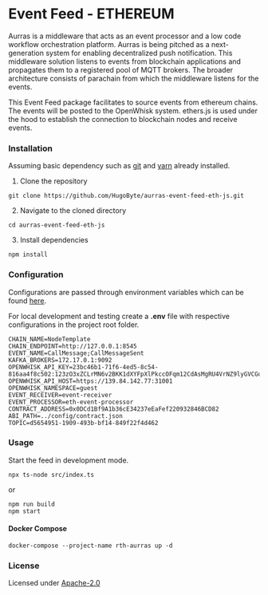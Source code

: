 # Event Feed - ETHEREUM

Aurras is a middleware that acts as an event processor and a low code workflow orchestration platform. Aurras is being pitched as a next-generation system for enabling decentralized push notification. This middleware solution listens to events from blockchain applications and propagates them to a registered pool of MQTT brokers. The broader architecture consists of parachain from which the middleware listens for the events.

This Event Feed package facilitates to source events from ethereum chains. The events will be posted to the OpenWhisk system. ethers.js is used under the hood to establish the connection to blockchain nodes and receive events.

### Installation

Assuming basic dependency such as [git](https://git-scm.com/) and [yarn](https://yarnpkg.com/) already installed.

1. Clone the repository

```text
git clone https://github.com/HugoByte/aurras-event-feed-eth-js.git
```

  2. Navigate to the cloned directory

```text
cd aurras-event-feed-eth-js
```

  3. Install dependencies

```text
npm install
```

### Configuration

Configurations are passed through environment variables which can be found [here](/docs/configuration.md).

For local development and testing create a **.env** file with respective configurations in the project root folder.

```text
CHAIN_NAME=NodeTemplate
CHAIN_ENDPOINT=http://127.0.0.1:8545
EVENT_NAME=CallMessage;CallMessageSent
KAFKA_BROKERS=172.17.0.1:9092
OPENWHISK_API_KEY=23bc46b1-71f6-4ed5-8c54-816aa4f8c502:123zO3xZCLrMN6v2BKK1dXYFpXlPkccOFqm12CdAsMgRU4VrNZ9lyGVCGuMDGIwP
OPENWHISK_API_HOST=https://139.84.142.77:31001
OPENWHISK_NAMESPACE=guest
EVENT_RECEIVER=event-receiver
EVENT_PROCESSOR=eth-event-processor
CONTRACT_ADDRESS=0x0DCd1Bf9A1b36cE34237eEaFef220932846BCD82
ABI_PATH=../config/contract.json
TOPIC=d5654951-1909-493b-bf14-849f22f4d462
```

### Usage

Start the feed in development mode.

```text
npx ts-node src/index.ts
```
or 
```
npm run build
npm start
```

#### Docker Compose

```text
docker-compose --project-name rth-aurras up -d
```
### License
Licensed under [Apache-2.0](./LICENSE)